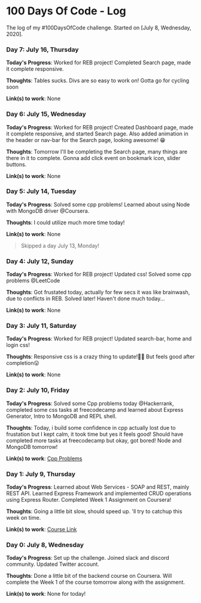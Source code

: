 # 100 Days Of Code - Log

The log of my #100DaysOfCode challenge. Started on [July 8, Wednesday, 2020].

### Day 7: July 16, Thursday

**Today's Progress**: Worked for REB project! Completed Search page, made it complete responsive.

**Thoughts**: Tables sucks. Divs are so easy to work on! Gotta go for cycling soon

**Link(s) to work**: None

### Day 6: July 15, Wednesday

**Today's Progress**: Worked for REB project! Created Dashboard page, made it complete responsive, and started Search page. Also added animation in the header or nav-bar for the Search page, looking awesome! 😁

**Thoughts**: Tomorrow I'll be completing the Search page, many things are there in it to complete. Gonna add click event on bookmark icon, slider buttons.

**Link(s) to work**: None

### Day 5: July 14, Tuesday

**Today's Progress**: Solved some cpp problems! Learned about using Node with MongoDB driver @Coursera.

**Thoughts**: I could utilize much more time today!

**Link(s) to work**: None

> Skipped a day July 13, Monday!

### Day 4: July 12, Sunday

**Today's Progress**: Worked for REB project! Updated css! Solved some cpp problems @LeetCode

**Thoughts**: Got frustated today, actually for few secs it was like brainwash, due to conflicts in REB. Solved later! Haven't done much today...

**Link(s) to work**: None

### Day 3: July 11, Saturday

**Today's Progress**: Worked for REB project! Updated search-bar, home and login css!

**Thoughts**: Responsive css is a crazy thing to update!🤦‍♂️ But feels good after completion😛

**Link(s) to work**: None

### Day 2: July 10, Friday

**Today's Progress**: Solved some Cpp problems today @Hackerrank, completed some css tasks at freecodecamp and learned about Express Generator, Intro to MongoDB and REPL shell.

**Thoughts**: Today, i build some confidence in cpp actually lost due to frustation but I kept calm, it took time but yes it feels good! Should have completed more tasks at freecodecamp but okay, got bored! Node and MongoDB tomorrow!

**Link(s) to work**: [Cpp Problems](https://www.hackerrank.com/domains/cpp?filters%5Bsubdomains%5D%5B%5D=stl)

### Day 1: July 9, Thursday

**Today's Progress**: Learned about Web Services - SOAP and REST, mainly REST API. Learned Express Framework and implemented CRUD operations using Express Router. Completed Week 1 Assignment on Coursera!

**Thoughts**: Going a little bit slow, should speed up. 'll try to catchup this week on time.

**Link(s) to work**: [Course Link](https://www.coursera.org/learn/server-side-nodejs/home/welcome)

### Day 0: July 8, Wednesday

**Today's Progress**: Set up the challenge. Joined slack and discord community. Updated Twitter account.

**Thoughts**: Done a little bit of the backend course on Coursera. Will complete the Week 1 of the course tomorrow along
with the assignment.

**Link(s) to work**: None for today!
